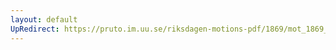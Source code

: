 ```yaml
---
layout: default
UpRedirect: https://pruto.im.uu.se/riksdagen-motions-pdf/1869/mot_1869__ak__216/mot_1869__ak__216-001.pdf
---
```

